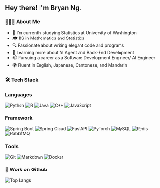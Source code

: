 ## Hey there! I'm Bryan Ng.

### 👨🏻‍💻 About Me

- 🌱 I’m currently studying Statistics at University of Washington
- 🎓 BS in Mathematics and Statistics
- 🔍 Passionate about writing elegant code and programs
- 📖 Learning more about AI Agent and Back-End Development
- 📫 Pursuing a career as a Software Development Engineer/ AI Engineer
- 🌍 Fluent in English, Japanese, Cantonese, and Mandarin 

### 🛠 Tech Stack

### Languages
![Python](https://img.shields.io/badge/Python-3776AB?style=for-the-badge&logo=python&logoColor=white)
![R](https://img.shields.io/badge/R-276DC3?style=for-the-badge&logo=r&logoColor=white)
![Java](https://img.shields.io/badge/Java-ED8B00?style=for-the-badge&logo=java&logoColor=white)
![C++](https://img.shields.io/badge/C++-00599C?style=for-the-badge&logo=cplusplus&logoColor=white)
![JavaScript](https://img.shields.io/badge/JavaScript-F7DF1E?style=for-the-badge&logo=javascript&logoColor=black)

### Framework
![Spring Boot](https://img.shields.io/badge/Spring%20Boot-6DB33F?style=for-the-badge&logo=springboot&logoColor=white)
![Spring Cloud](https://img.shields.io/badge/Spring%20Cloud-6DB33F?style=for-the-badge&logo=spring&logoColor=white)
![FastAPI](https://img.shields.io/badge/FastAPI-009688?style=for-the-badge&logo=fastapi&logoColor=white)
![PyTorch](https://img.shields.io/badge/PyTorch-EE4C2C?style=for-the-badge&logo=pytorch&logoColor=white)
![MySQL](https://img.shields.io/badge/MySQL-4479A1?style=for-the-badge&logo=mysql&logoColor=white)
![Redis](https://img.shields.io/badge/Redis-DC382D?style=for-the-badge&logo=redis&logoColor=white)
![RabbitMQ](https://img.shields.io/badge/RabbitMQ-FF6600?style=for-the-badge&logo=rabbitmq&logoColor=white)

### Tools
![Git](https://img.shields.io/badge/Git-F05032?style=for-the-badge&logo=git&logoColor=white)
![Markdown](https://img.shields.io/badge/Markdown-000000?style=for-the-badge&logo=markdown&logoColor=white)
![Docker](https://img.shields.io/badge/Docker-2496ED?style=for-the-badge&logo=docker&logoColor=white)



### 🎯 Work on Github

![Top Langs](https://github-readme-stats.vercel.app/api/top-langs/?username=BryanCW0303&layout=compact&cache_seconds=1800)
